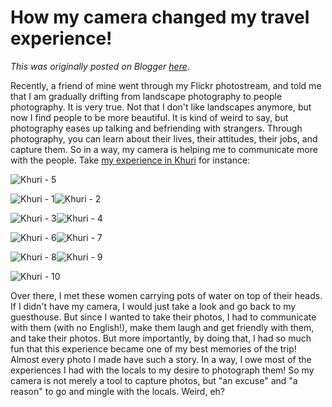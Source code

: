 # How my camera changed my travel experience!

*This was originally posted on Blogger [here](https://photopensieve.blogspot.com/2011/11/how-my-camera-changed-my-travel.html)*.

Recently, a friend of mine went through my Flickr photostream, and told me that I am gradually drifting from landscape photography to people photography. It is very true. Not that I don't like landscapes anymore, but now I find people to be more beautiful. It is kind of weird to say, but photography eases up talking and befriending with strangers. Through photography, you can learn about their lives, their attitudes, their jobs, and capture them. So in a way, my camera is helping me to communicate more with the people. Take [my experience in Khuri](http://photopensieve.blogspot.com/2011/10/khuri-tranquil-stay-in-authentic.html) for instance:

![Khuri - 5](http://farm7.static.flickr.com/6048/6324068960_15ac2cefa0_s.jpg)

![Khuri - 1](http://farm7.static.flickr.com/6231/6324067134_7c9213b5c3_s.jpg)![Khuri - 2](http://farm7.static.flickr.com/6231/6323538799_bffbe64507_s.jpg)

![Khuri - 3](http://farm7.static.flickr.com/6035/6323539201_835b89f734_s.jpg)![Khuri - 4](http://farm7.static.flickr.com/6232/6324068650_a93f901886_s.jpg)

![Khuri - 6](http://farm7.static.flickr.com/6103/6324069390_2370ec3d12_s.jpg)![Khuri - 7](http://farm7.static.flickr.com/6117/6324070308_a6df374034_s.jpg)

![Khuri - 8](http://farm7.static.flickr.com/6049/6323542305_f85f6cbde4_s.jpg)![Khuri - 9](http://farm7.static.flickr.com/6227/6324071296_3149cd4a86_s.jpg)

![Khuri - 10](http://farm7.static.flickr.com/6095/6323543325_fbf2e36039_s.jpg)

Over there, I met these women carrying pots of water on top of their heads. If I didn't have my camera, I would just take a look and go back to my guesthouse. But since I wanted to take their photos, I had to communicate with them (with no English!), make them laugh and get friendly with them, and take their photos. But more importantly, by doing that, I had so much fun that this experience became one of my best memories of the trip! Almost every photo I made have such a story. In a way, I owe most of the experiences I had with the locals to my desire to photograph them! So my camera is not merely a tool to capture photos, but "an excuse" and "a reason" to go and mingle with the locals. Weird, eh?